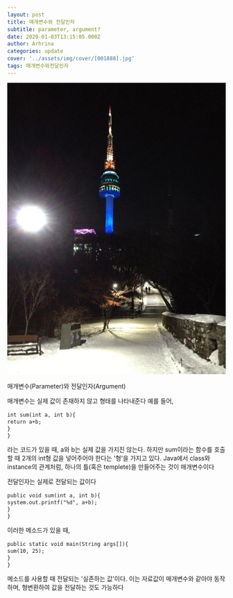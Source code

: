 ```yaml
---
layout: post
title: 매개변수와 전달인자
subtitle: parameter, argument?
date: 2020-01-03T13:15:05.000Z
author: Arhrina
categories: update
cover: '../assets/img/cover/[001888].jpg'
tags: 매개변수와전달인자
---
```


<img src="../assets/img/cover/[001888].jpg">

매개변수(Parameter)와 전달인자(Argument)



매개변수는 실제 값이 존재하지 않고 형태를 나타내준다
예를 들어,

```c{
int sum(int a, int b){
return a+b;
}
}
```
라는 코드가 있을 때, a와 b는 실제 값을 가지진 않는다. 하지만 sum이라는 함수를 호출할 때 2개의 int형 값을 넣어주어야 한다는 '형'을 가지고 있다. Java에서 class와 instance의 관계처럼, 하나의 틀(혹은 templete)을 만들어주는 것이 매개변수이다




전달인자는 실제로 전달되는 값이다

```java{
public void sum(int a, int b){
system.out.printf("%d", a+b);
}
}
```
이러한 메소드가 있을 때,

```java{
public static void main(String args[]){
sum(10, 25);
}
}
```

메소드를 사용할 때 전달되는 '실존하는 값'이다. 이는 자료값이 매개변수와 같아야 동작하며, 형변환하여 값을 전달하는 것도 가능하다